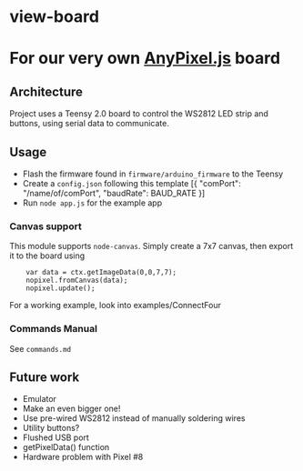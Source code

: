 # view-board
For our very own [AnyPixel.js](http://googlecreativelab.github.io/anypixel/) board
=========

## Architecture

Project uses a Teensy 2.0 board to control the WS2812 LED strip and buttons, using serial data to communicate.

## Usage

- Flash the firmware found in `firmware/arduino_firmware` to the Teensy
- Create a `config.json` following this template
	[{
		"comPort": "/name/of/comPort",
		"baudRate": BAUD_RATE
	}]
- Run `node app.js` for the example app

### Canvas support

This module supports `node-canvas`. Simply create a 7x7 canvas, then export it to the board using 
```
	var data = ctx.getImageData(0,0,7,7);
	nopixel.fromCanvas(data);
	nopixel.update();
```
For a working example, look into examples/ConnectFour

### Commands Manual

See `commands.md`

## Future work

- Emulator
- Make an even bigger one!
- Use pre-wired WS2812 instead of manually soldering wires
- Utility buttons?
- Flushed USB port
- getPixelData() function
- Hardware problem with Pixel #8
